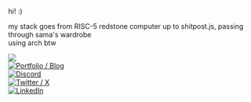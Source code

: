 hi! :) 

my stack goes from RISC-5 redstone computer up to shitpost.js, passing through sama's wardrobe  
using arch btw

[![](https://visitcount.itsvg.in/api?id=JLsquare&icon=0&color=0)](https://visitcount.itsvg.in)  
[![Portfolio / Blog](https://img.shields.io/badge/Portfolio_%2F_Blog-FFFFFF)](https://jlsquare.fr)  
[![Discord](https://img.shields.io/badge/Discord-5865F2?logo=discord&logoColor=white)](https://discordapp.com/users/378927976991031296)  
[![Twitter / X](https://img.shields.io/badge/Twitter_%2F_X-000000?logo=X&logoColor=white)](https://x.com/jlsquare_)  
[![LinkedIn](https://img.shields.io/badge/LinkedIn-%230077B5.svg?logo=linkedin&logoColor=white)](https://linkedin.com/in/jean-loup-mellion-82a53b261)   
